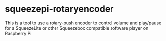 # squeezepi-rotaryencoder
This is a tool to use a rotary-push encoder to control volume and play/pause for a SqueezeLite or other Squeezebox compatible software player on Raspberry Pi
